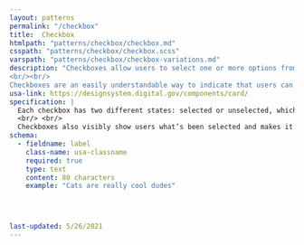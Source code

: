 ```yaml
---
layout: patterns
permalink: "/checkbox"
title:  Checkbox
htmlpath: "patterns/checkbox/checkbox.md"
csspath: "patterns/checkbox/checkbox.scss"
varspath: "patterns/checkbox/checkbox-variations.md"
description: "Checkboxes allow users to select one or more options from a list.
<br/><br/>
Checkboxes are an easily understandable way to indicate that users can select one or more answers to a question or items from a list. They’re always followed by a label or instructions that clearly indicate what checking the box represents." 
usa-link: https://designsystem.digital.gov/components/card/
specification: |
  Each checkbox has two different states: selected or unselected, which are similar to an on and off switch. If a checkbox label says “Yes, send me an email,” it’s clear what checking that box (or not checking it) will accomplish.
  <br/> <br/>
  Checkboxes also visibly show users what’s been selected and makes it easy for them to “uncheck” an option, which can be difficult with other selection methods on a form (such as radio buttons or dropdown boxes). It’s common to include “check all that apply” instructions with checkboxes to let users know it’s okay to select more than one option at a time.
schema: 
  - fieldname: label
    class-name: usa-classname
    required: true
    type: text
    content: 80 characters
    example: "Cats are really cool dudes"
  



last-updated: 5/26/2021
---
```

<!--- if extra information is needed for this pattern, write here in Markdown. -->
<!--- to learn markdown format go to https://docs.github.com/en/github/writing-on-github/basic-writing-and-formatting-syntax -->


